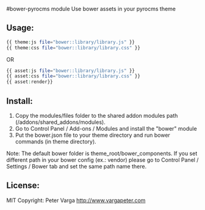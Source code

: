 
#bower-pyrocms module
Use bower assets in your pyrocms theme 

Usage:
-----------
```php
{{ theme:js file="bower::library/library.js" }}
{{ theme:css file="bower::library/library.css" }}
```
OR
```php
{{ asset:js file="bower::library/library.js" }}
{{ asset:css file="bower::library/library.css" }}
{{ asset:render}}
```


Install:
--------
1. Copy the modules/files folder to the shared addon modules path (/addons/shared_addons/modules).
2. Go to Control Panel / Add-ons / Modules and install the "bower" module 
3. Put the bower.json file to your theme directory and run bower commands (in theme directory). 

Note: The default bower folder is theme_root/bower_components. If you set different path in your bower config (ex.: vendor) please go to Control Panel / Settings / Bower tab and set the same path name there.



License: 
---------
MIT
Copyright: Peter Varga http://www.vargapeter.com
